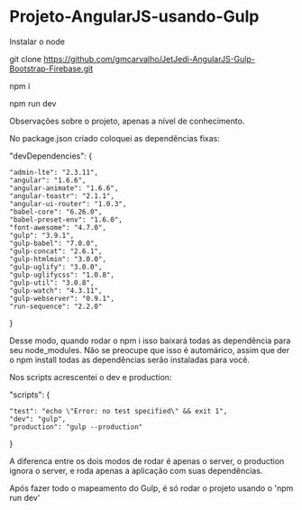 # Projeto-AngularJS-usando-Gulp

Instalar o node

git clone https://github.com/gmcarvalho/JetJedi-AngularJS-Gulp-Bootstrap-Firebase.git

npm i

npm run dev

Observações sobre o projeto, apenas a nível de conhecimento.

No package.json criado coloquei as dependências fixas:

"devDependencies": {

    "admin-lte": "2.3.11",
    "angular": "1.6.6",
    "angular-animate": "1.6.6",
    "angular-toastr": "2.1.1",
    "angular-ui-router": "1.0.3",
    "babel-core": "6.26.0",
    "babel-preset-env": "1.6.0",
    "font-awesome": "4.7.0",
    "gulp": "3.9.1",
    "gulp-babel": "7.0.0",
    "gulp-concat": "2.6.1",
    "gulp-htmlmin": "3.0.0",
    "gulp-uglify": "3.0.0",
    "gulp-uglifycss": "1.0.8",
    "gulp-util": "3.0.8",
    "gulp-watch": "4.3.11",
    "gulp-webserver": "0.9.1",
    "run-sequence": "2.2.0"
	
 }
 
 Desse modo, quando rodar o npm i isso baixará todas as dependência para seu node_modules. Não se preocupe que isso é automárico, assim que der o npm install todas as dependências serão instaladas para você.
 
 Nos scripts acrescentei o dev e production:
 
 "scripts": {
 
    "test": "echo \"Error: no test specified\" && exit 1",
    "dev": "gulp",
    "production": "gulp --production"
    
  }
  
  A diferenca entre os dois modos de rodar é apenas o server, o production ignora o server, e roda apenas a aplicação com suas dependências.
  
  
  
  
  Após fazer todo o mapeamento do Gulp, é só rodar o projeto usando o 'npm run dev'
